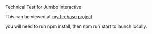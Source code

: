 Technical Test for Jumbo Interactive

This can be viewed at [my firebase project](https://thoash-7b778.firebaseapp.com)


you will need to run npm install, then npm run start to launch locally.